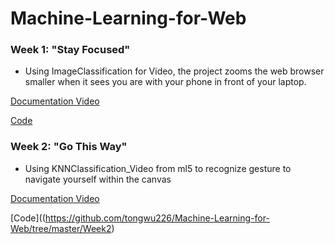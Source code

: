 # Machine-Learning-for-Web

### Week 1: "Stay Focused" 
- Using ImageClassification for Video, the project zooms the web browser smaller when it sees you are with your phone in front of your laptop.

[Documentation Video](https://www.youtube.com/watch?v=OSfAG028RHo)

[Code](https://github.com/tongwu226/Machine-Learning-for-Web/tree/master/Week1)

### Week 2: "Go This Way" 
- Using KNNClassification_Video from ml5 to recognize gesture to navigate yourself within the canvas 

[Documentation Video](https://youtu.be/a2VsdB-wjnE)

[Code]((https://github.com/tongwu226/Machine-Learning-for-Web/tree/master/Week2)
